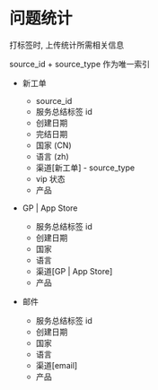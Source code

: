 # 问题统计

打标签时, 上传统计所需相关信息

source_id + source_type 作为唯一索引

- 新工单
  - source_id
  - 服务总结标签 id
  - 创建日期
  - 完结日期
  - 国家 (CN)
  - 语言 (zh)
  - 渠道[新工单] - source_type
  - vip 状态
  - 产品
  
- GP | App Store
  - 服务总结标签 id
  - 创建日期
  - 国家
  - 语言
  - 渠道[GP | App Store]
  - 产品

- 邮件
  - 服务总结标签 id
  - 创建日期
  - 国家
  - 语言
  - 渠道[email]
  - 产品
